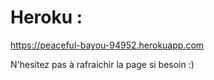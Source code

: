  # Heroku : 

https://peaceful-bayou-94952.herokuapp.com

N'hesitez pas à rafraichir la page si besoin :) 
